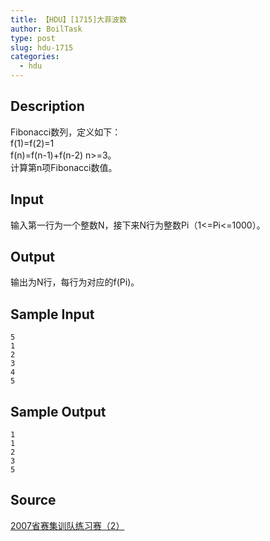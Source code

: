 ```yaml
---
title: 【HDU】[1715]大菲波数
author: BoilTask
type: post
slug: hdu-1715
categories:
  - hdu
---
```


## Description
Fibonacci数列，定义如下：  
f(1)=f(2)=1  
f(n)=f(n-1)+f(n-2) n>=3。  
计算第n项Fibonacci数值。

## Input
输入第一行为一个整数N，接下来N行为整数Pi（1<=Pi<=1000）。

## Output

输出为N行，每行为对应的f(Pi)。

## Sample Input

```
5
1
2
3
4
5
```

## Sample Output

```
1
1
2
3
5
```

## Source

[2007省赛集训队练习赛（2）](https://acm.hdu.edu.cn/search.php?field=problem&key=2007%CA%A1%C8%FC%BC%AF%D1%B5%B6%D3%C1%B7%CF%B0%C8%FC%A3%A82%A3%A9&source=1&searchmode=source)
